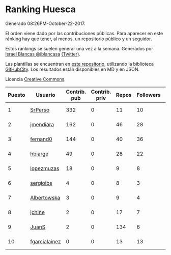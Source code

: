 # Ranking Huesca

Generado 08:26PM-October-22-2017.

El orden viene dado por las contribuciones públicas. Para aparecer en este ránking hay que tener, al menos, un repositorio público y un seguidor.

Estos ránkings se suelen generar una vez a la semana. Generados por [Israel Blancas @iblancasa](https://github.com/iblancasa/) [(Twitter)](https://twitter.com/iblancasa).

Las plantillas se encuentran en [este repositorio](https://github.com/iblancasa/GH-Spanish-Ranking), utilizando la biblioteca [GitHubCity](https://github.com/iblancasa/GitHubCity). Los resultados están disponibles en MD y en JSON.

Licencia [Creative Commons](https://creativecommons.org/licenses/by/4.0/).

| Puesto   |  Usuario  | Contrib. pub | Contrib. priv |Repos| Followers | Desde |  Avatar  |
|----------|-----------|--------------|---------------|-----|-----------|-------|----------|
|1|[SrPerso](https://github.com/SrPerso)|332|0|11|10|2016-02-09|![SrPerso](https://avatars0.githubusercontent.com/u/17146733)|
|2|[jmendiara](https://github.com/jmendiara)|162|0|46|28|2011-06-15|![jmendiara](https://avatars0.githubusercontent.com/u/851359)|
|3|[fernand0](https://github.com/fernand0)|144|0|40|36|2008-03-06|![fernand0](https://avatars0.githubusercontent.com/u/2467)|
|4|[hbiarge](https://github.com/hbiarge)|49|0|28|22|2010-11-08|![hbiarge](https://avatars0.githubusercontent.com/u/473010)|
|5|[lopezmuzas](https://github.com/lopezmuzas)|18|0|9|8|2012-02-01|![lopezmuzas](https://avatars0.githubusercontent.com/u/1397384)|
|6|[sergioibs](https://github.com/sergioibs)|4|0|8|3|2013-09-26|![sergioibs](https://avatars2.githubusercontent.com/u/5547593)|
|7|[Albertowska](https://github.com/Albertowska)|3|0|9|4|2013-05-21|![Albertowska](https://avatars0.githubusercontent.com/u/4486925)|
|8|[jchine](https://github.com/jchine)|2|0|17|7|2012-05-03|![jchine](https://avatars0.githubusercontent.com/u/1701751)|
|9|[JuanS](https://github.com/JuanS)|2|0|134|6|2012-08-16|![JuanS](https://avatars1.githubusercontent.com/u/2165396)|
|10|[fgarcialainez](https://github.com/fgarcialainez)|0|0|13|13|2012-05-19|![fgarcialainez](https://avatars3.githubusercontent.com/u/1755561)|
